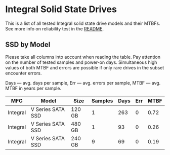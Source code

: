 Integral Solid State Drives
===========================

This is a list of all tested Integral solid state drive models and their MTBFs. See
more info on reliability test in the [README](https://github.com/linuxhw/SMART).

SSD by Model
------------

Please take all columns into account when reading the table. Pay attention on the
number of tested samples and power-on days. Simultaneous high values of both MTBF
and errors are possible if only rare drives in the subset encounter errors.

Days — avg. days per sample,
Err  — avg. errors per sample,
MTBF — avg. MTBF in years per sample.

| MFG       | Model              | Size   | Samples | Days  | Err   | MTBF   |
|-----------|--------------------|--------|---------|-------|-------|--------|
| Integral  | V Series SATA SSD  | 120 GB | 1       | 263   | 0     | 0.72   |
| Integral  | V Series SATA SSD  | 480 GB | 1       | 93    | 0     | 0.26   |
| Integral  | V Series SATA SSD  | 240 GB | 9       | 69    | 0     | 0.19   |
